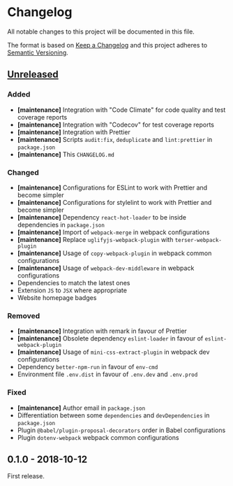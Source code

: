 # Changelog

All notable changes to this project will be documented in this file.

The format is based on [Keep a Changelog](http://keepachangelog.com/en/1.0.0/)
and this project adheres to [Semantic Versioning](http://semver.org/spec/v2.0.0.html).

## [Unreleased][]

### Added

- **[maintenance]** Integration with "Code Climate" for code quality and test coverage reports
- **[maintenance]** Integration with "Codecov" for test coverage reports
- **[maintenance]** Integration with Prettier
- **[maintenance]** Scripts `audit:fix`, `deduplicate` and `lint:prettier` in `package.json`
- **[maintenance]** This `CHANGELOG.md`

### Changed

- **[maintenance]** Configurations for ESLint to work with Prettier and become simpler
- **[maintenance]** Configurations for stylelint to work with Prettier and become simpler
- **[maintenance]** Dependency `react-hot-loader` to be inside dependencies in `package.json`
- **[maintenance]** Import of `webpack-merge` in webpack configurations
- **[maintenance]** Replace `uglifyjs-webpack-plugin` with `terser-webpack-plugin`
- **[maintenance]** Usage of `copy-webpack-plugin` in webpack common configurations
- **[maintenance]** Usage of `webpack-dev-middleware` in webpack configurations
- Dependencies to match the latest ones
- Extension `JS` to `JSX` where appropriate
- Website homepage badges

### Removed

- **[maintenance]** Integration with remark in favour of Prettier
- **[maintenance]** Obsolete dependency `eslint-loader` in favour of `eslint-webpack-plugin`
- **[maintenance]** Usage of `mini-css-extract-plugin` in webpack dev configurations
- Dependency `better-npm-run` in favour of `env-cmd`
- Environment file `.env.dist` in favour of `.env.dev` and `.env.prod`

### Fixed

- **[maintenance]** Author email in `package.json`
- Differentiation between some `dependencies` and `devDependencies` in `package.json`
- Plugin `@babel/plugin-proposal-decorators` order in Babel configurations
- Plugin `dotenv-webpack` webpack common configurations

## 0.1.0 - 2018-10-12

First release.

[unreleased]: https://github.com/victorpopkov/react-ui-icheck/compare/v0.1.0...HEAD
